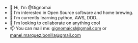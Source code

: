 - 👋 Hi, I’m @Gignomai
- 👀 I’m interested in Open Source software and home brewing.
- 🌱 I’m currently learning python, AWS, DDD...
- 💞️ I’m looking to collaborate on anything cool
- 📫 You can mail me: gignomaicsl@gmail.com or manel.marquez.bonilla@gmail.com

<!---
Gignomai/Gignomai is a ✨ special ✨ repository because its `README.md` (this file) appears on your GitHub profile.
You can click the Preview link to take a look at your changes.
--->
